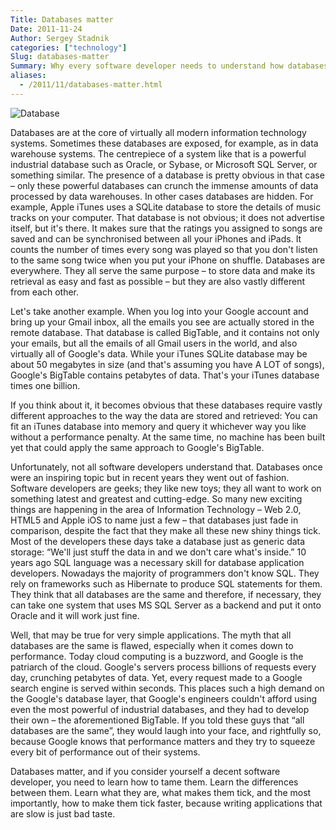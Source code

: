 ```yaml
---
Title: Databases matter
Date: 2011-11-24
Author: Sergey Stadnik
categories: ["technology"]
Slug: databases-matter
Summary: Why every software developer needs to understand how databases work.
aliases:
  - /2011/11/databases-matter.html
---
```


![Database](/images/2011-11-24_database.png)

Databases are at the core of virtually all modern information
technology systems. Sometimes these databases are exposed, for
example, as in data warehouse systems. The centrepiece of a system
like that is a powerful industrial database such as Oracle, or
Sybase, or Microsoft SQL Server, or something similar. The presence
of a database is pretty obvious in that case – only these powerful
databases can crunch the immense amounts of data processed by data
warehouses. In other cases databases are hidden. For example, Apple
iTunes uses a SQLite database to store the details of music tracks on
your computer. That database is not obvious; it does not advertise
itself, but it's there. It makes sure that the ratings you assigned
to songs are saved and can be synchronised between all your iPhones
and iPads. It counts the number of times every song was played so
that you don't listen to the same song twice when you put your iPhone
on shuffle. Databases are everywhere. They all serve the same purpose
– to store data and make its retrieval as easy and fast as possible
– but they are also vastly different from each other.

Let's take another example. When you log into your Google account
and bring up your Gmail inbox, all the emails you see are actually
stored in the remote database. That database is called BigTable, and
it contains not only your emails, but all the emails of all Gmail
users in the world, and also virtually all of Google's data. While
your iTunes SQLite database may be about 50 megabytes in size (and
that's assuming you have A LOT of songs), Google's BigTable contains
petabytes of data. That's your iTunes database times one billion.

If you think about it, it becomes obvious that these databases
require vastly different approaches to the way the data are stored
and retrieved: You can fit an iTunes database into memory and query
it whichever way you like without a performance penalty. At the same
time, no machine has been built yet that could apply the same
approach to Google's BigTable.

Unfortunately, not all software developers understand that.
Databases once were an inspiring topic but in recent years they went
out of fashion. Software developers are geeks; they like new toys;
they all want to work on something latest and greatest and
cutting-edge. So many new exciting things are happening in the area
of Information Technology – Web 2.0, HTML5 and Apple iOS to name
just a few – that databases just fade in comparison, despite the
fact that they make all these new shiny things tick. Most of the
developers these days take a database just as generic data storage:
“We'll just stuff the data in and we don't care what's inside.”
10 years ago SQL language was a necessary skill for database
application developers. Nowadays the majority of programmers don't
know SQL. They rely on frameworks such as Hibernate to produce SQL
statements for them. They think that all databases are the same and
therefore, if necessary, they can take one system that uses MS SQL
Server as a backend and put it onto Oracle and it will work just
fine.

Well, that may be true for very simple applications. The myth that
all databases are the same is flawed, especially when it comes down
to performance. Today cloud computing is a buzzword, and Google is
the patriarch of the cloud. Google's servers process billions of
requests every day, crunching petabytes of data. Yet, every request
made to a Google search engine is served within seconds. This places
such a high demand on the Google's database layer, that Google's
engineers couldn't afford using even the most powerful of industrial
databases, and they had to develop their own – the aforementioned
BigTable. If you told these guys that “all databases are the same”,
they would laugh into your face, and rightfully so, because Google
knows that performance matters and they try to squeeze every bit of
performance out of their systems.

Databases matter, and if you consider yourself a decent software
developer, you need to learn how to tame them. Learn the differences
between them. Learn what they are, what makes them tick, and the most
importantly, how to make them tick faster, because writing
applications that are slow is just bad taste.